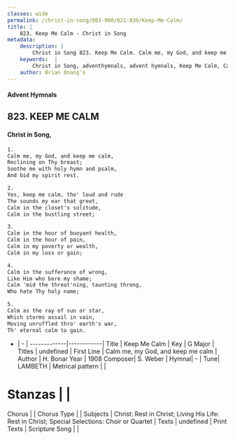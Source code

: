 ```yaml
---
classes: wide
permalink: /christ-in-song/801-900/821-830/Keep-Me-Calm/
title: |
    823. Keep Me Calm - Christ in Song
metadata:
    description: |
        Christ in Song 823. Keep Me Calm. Calm me, my God, and keep me calm, Reclining on Thy breast; Soothe me with holy hymn and psalm, And bid my spirit rest.
    keywords:  |
        Christ in Song, adventhymnals, advent hymnals, Keep Me Calm, Calm me, my God, and keep me calm. 
    author: Brian Onang'o
---
```


#### Advent Hymnals
## 823. KEEP ME CALM
####  Christ in Song,

```txt
1.
Calm me, my God, and keep me calm,
Reclining on Thy breast;
Soothe me with holy hymn and psalm,
And bid my spirit rest.

2.
Yes, keep me calm, tho' loud and rude
The sounds my ear that greet,
Calm in the closet's solitude,
Calm in the bustling street;

3.
Calm in the hour of buoyant health,
Calm in the hour of pain,
Calm in my poverty or wealth,
Calm in my loss or gain;

4.
Calm in the sufferance of wrong,
Like Him who bore my shame;
Calm 'mid the threat'ning, taunting throng,
Who hate Thy holy name;

5.
Calm as the ray of sun or star,
Which storms assail in vain,
Moving unruffled thro' earth's war,
Th' eternal calm to gain.

```

- |   -  |
-------------|------------|
Title | Keep Me Calm |
Key | G Major |
Titles | undefined |
First Line | Calm me, my God, and keep me calm |
Author | H. Bonar
Year | 1908
Composer| S. Weber |
Hymnal|  - |
Tune| LAMBETH |
Metrical pattern | |
# Stanzas |  |
Chorus |  |
Chorus Type |  |
Subjects | Christ: Rest in Christ; Living His Life: Rest in Christ; Special Selections: Choir or Quartet |
Texts | undefined |
Print Texts | 
Scripture Song |  |
    
